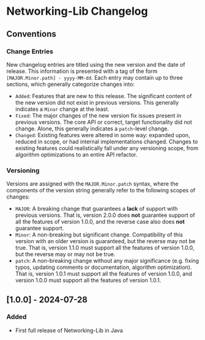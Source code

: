 # Networking-Lib Changelog

## Conventions
### Change Entries
New changelog entries are titled using the new version and the date of release. This information is
presented with a tag of the form `[MAJOR.Minor.path] - yyyy-MM-dd`. Each entry may contain up to
three sections, which generally categorize changes into:
* `Added`: Features that are new to this release. The significant content of the new version did
  not exist in previous versions. This generally indicates a `Minor` change at the least.
* `Fixed`: The major changes of the new version fix issues present in previous versions. The core
  API or correct, target functionality did not change. Alone, this generally indicates a
  `patch`-level change.
* `Changed`: Existing features were altered in some way: expanded upon, reduced in scope, or
  had internal implementations changed. Changes to existing features could realistically fall
  under any versioning scope, from algorithm optimizations to an entire API refactor.

### Versioning
Versions are assigned with the `MAJOR.Minor.patch` syntax, where the components of the version
string generally refer to the following scopes of changes:
* `MAJOR`: A breaking change that guarantees a **lack** of support with previous versions.
  That is, version 2.0.0 does **not** guarantee support of all the features of version 1.0.0, and
  the reverse case also does **not** guarantee support.
* `Minor`: A non-breaking but significant change. Compatibility of this version with an older
  version is guaranteed, but the reverse may not be true. That is, version 1.1.0 must support all
  the features of version 1.0.0, but the reverse may or may not be true.
* `patch`: A non-breaking change without any major significance (e.g. fixing typos, updating
  comments or documentation, algorithm optimization). That is, version 1.0.1 must support all the
  features of version 1.0.0, and version 1.0.0 must support all the features of version 1.0.1.

## [1.0.0] - 2024-07-28
### Added
* First full release of Networking-Lib in Java
